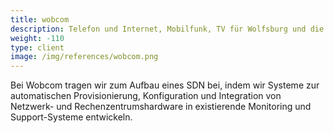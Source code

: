 ```yaml
---
title: wobcom
description: Telefon und Internet, Mobilfunk, TV für Wolfsburg und die Region
weight: -110
type: client
image: /img/references/wobcom.png
---
```


Bei Wobcom tragen wir zum Aufbau eines SDN bei, indem wir Systeme zur automatischen
Provisionierung, Konfiguration und Integration von Netzwerk- und Rechenzentrumshardware
in existierende Monitoring und Support-Systeme entwickeln.
